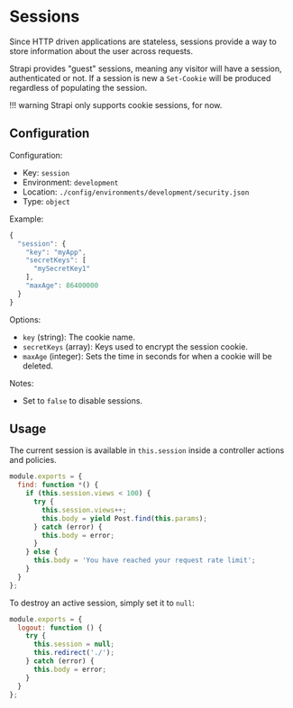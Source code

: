 # Sessions

Since HTTP driven applications are stateless, sessions provide a way to store information about the user across requests.

Strapi provides "guest" sessions, meaning any visitor will have a session, authenticated or not. If a session is new a `Set-Cookie` will be produced regardless of populating the session.

!!! warning
    Strapi only supports cookie sessions, for now.

## Configuration

Configuration:

- Key: `session`
- Environment: `development`
- Location: `./config/environments/development/security.json`
- Type: `object`

Example:

```js
{
  "session": {
    "key": "myApp",
    "secretKeys": [
      "mySecretKey1"
    ],
    "maxAge": 86400000
  }
}
```

Options:

- `key` (string): The cookie name.
- `secretKeys` (array): Keys used to encrypt the session cookie.
- `maxAge` (integer): Sets the time in seconds for when a cookie will be deleted.

Notes:

- Set to `false` to disable sessions.

## Usage

The current session is available in `this.session` inside a controller actions and policies.

```js
module.exports = {
  find: function *() {
    if (this.session.views < 100) {
      try {
        this.session.views++;
        this.body = yield Post.find(this.params);
      } catch (error) {
        this.body = error;
      }
    } else {
      this.body = 'You have reached your request rate limit';
    }
  }
};  
```

To destroy an active session, simply set it to `null`:

```js
module.exports = {
  logout: function () {
    try {
      this.session = null;
      this.redirect('./');
    } catch (error) {
      this.body = error;
    }
  }
};  
```
